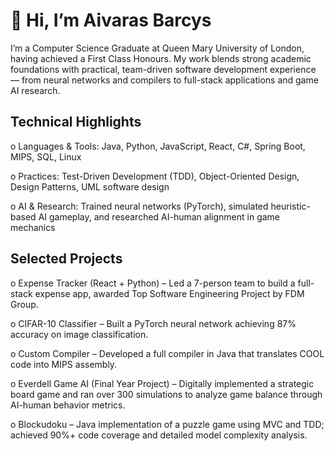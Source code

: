 # 👋 Hi, I’m Aivaras Barcys

I’m a Computer Science Graduate at Queen Mary University of London, having achieved a First Class Honours. My work blends strong academic foundations with practical, team-driven software development experience — from neural networks and compilers to full-stack applications and game AI research.
## Technical Highlights

o    Languages & Tools: Java, Python, JavaScript, React, C#, Spring Boot, MIPS, SQL, Linux

o    Practices: Test-Driven Development (TDD), Object-Oriented Design, Design Patterns, UML software design

o    AI & Research: Trained neural networks (PyTorch), simulated heuristic-based AI gameplay, and researched AI-human alignment in game mechanics

## Selected Projects

o    Expense Tracker (React + Python) – Led a 7-person team to build a full-stack expense app, awarded Top Software Engineering Project by FDM Group.

o    CIFAR-10 Classifier – Built a PyTorch neural network achieving 87% accuracy on image classification.

o    Custom Compiler – Developed a full compiler in Java that translates COOL code into MIPS assembly.

o    Everdell Game AI (Final Year Project) – Digitally implemented a strategic board game and ran over 300 simulations to analyze game balance through AI-human behavior metrics.

o    Blockudoku – Java implementation of a puzzle game using MVC and TDD; achieved 90%+ code coverage and detailed model complexity analysis.
<!--
**barcysaivaras1/barcysaivaras1** is a ✨ _special_ ✨ repository because its `README.md` (this file) appears on your GitHub profile.

Here are some ideas to get you started:

- 🔭 I’m currently working on ...
- 🌱 I’m currently learning ...
- 👯 I’m looking to collaborate on ...
- 🤔 I’m looking for help with ...
- 💬 Ask me about ...
- 📫 How to reach me: ...
- 😄 Pronouns: ...
- ⚡ Fun fact: ...
-->
